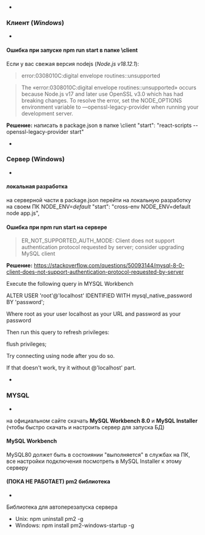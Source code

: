 
-
### Клиент (_Windows_)
-
#### Ошибка при запуске npm run start в папке \client

Если у вас свежая версия nodejs (_Node.js v18.12.1_): 
> error:0308010C:digital envelope routines::unsupported

> The «error:0308010C:digital envelope routines::unsupported» occurs because Node.js v17 and later use OpenSSL v3.0 which has had breaking changes. To resolve the error, set the NODE_OPTIONS environment variable to —openssl-legacy-provider when running your development server.

**Решение:**
 написать в package.json в папке \client
    "start": "react-scripts --openssl-legacy-provider start"

-
### Сервер (Windows)
-
#### локальная разработка

на серверной части в package.json перейти на локальную разработку на своем ПК NODE_ENV=_default_
    "start": "cross-env NODE_ENV=default node app.js",

#### Ошибка при npm run start на сервере
> ER_NOT_SUPPORTED_AUTH_MODE: Client does not support authentication protocol requested by server; consider upgrading MySQL client

**Решение:** 
https://stackoverflow.com/questions/50093144/mysql-8-0-client-does-not-support-authentication-protocol-requested-by-server 

Execute the following query in MYSQL Workbench

ALTER USER 'root'@'localhost' IDENTIFIED WITH mysql_native_password BY 'password';

Where root as your user localhost as your URL and password as your password

Then run this query to refresh privileges:

flush privileges;

Try connecting using node after you do so.

If that doesn't work, try it without @'localhost' part.

-
### MYSQL
-
на официальном сайте скачать **MySQL Workbench 8.0** и **MySQL Installer** (чтобы быстро скачать и настроить сервер для запуска БД)

#### MySQL Workbench
MySQL80 должет быть в состоиянии "выполняется" в службах на ПК, все настройки подключения посмотреть в MySQL Installer к этому серверу


#### (ПОКА НЕ РАБОТАЕТ) pm2 библиотека
-
Библиотека для автоперезапуска сервера
* Unix:
    npm uninstall pm2 -g
* Windows:
    npm install pm2-windows-startup -g



